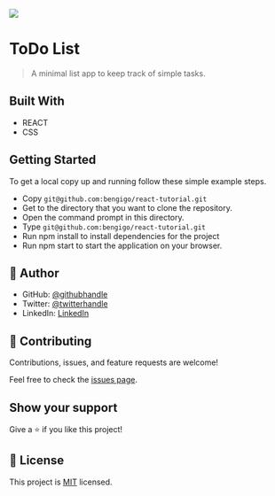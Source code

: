 ![](https://img.shields.io/badge/Microverse-blueviolet)

# ToDo List

> A minimal list app to keep track of simple tasks.


## Built With

- REACT
- CSS



## Getting Started

To get a local copy up and running follow these simple example steps.

- Copy `git@github.com:bengigo/react-tutorial.git`
- Get to the directory that you want to clone the repository.
- Open the command prompt in this directory.
- Type `git@github.com:bengigo/react-tutorial.git`
- Run npm install to install dependencies for the project
- Run npm start to start the application on your browser.

## 👤 Author

- GitHub: [@githubhandle](https://github.com/bengigo)
- Twitter: [@twitterhandle](https://twitter.com/bengi_gb)
- LinkedIn: [LinkedIn](https://www.linkedin.com/in/bengi-g-03b883199/)

## 🤝 Contributing

Contributions, issues, and feature requests are welcome!

Feel free to check the [issues page](../../issues/).

## Show your support

Give a ⭐️ if you like this project!

## 📝 License

This project is [MIT](./MIT.md) licensed.
